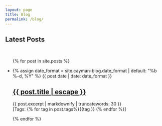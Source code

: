 ```yaml
---
layout: page
title: Blog
permalink: /blog/
---
```


<h2>Latest Posts</h2>

<div>&nbsp;</div>

<ul class="post-list">
{% for post in site.posts %}
<li>

{% assign date_format = site.cayman-blog.date_format | default: "%b %-d, %Y" %}
<span class="post-meta">{{ post.date | date: date_format }}</span>

<h2>
<a class="post-link" href="{{ post.url | relative_url }}" title="{{ post.title }}">{{ post.title | escape }}</a>
</h2>

{{ post.excerpt | markdownify | truncatewords: 30 }}</br> 
 <span>[Tags: {% for tag in post.tags%}{{tag }} {% endfor %}]</span>

</li>
{% endfor %}
</ul>
